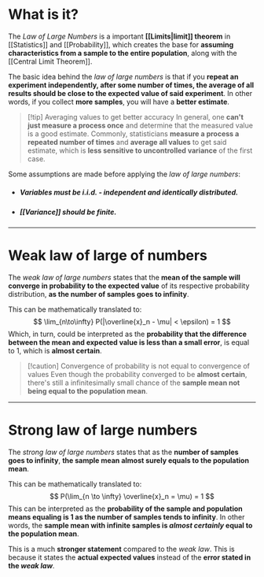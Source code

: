 # What is it?

The *Law of Large Numbers* is a important **[[Limits|limit]] theorem** in [[Statistics]] and [[Probability]], which creates the base for **assuming characteristics from a sample to the entire population**, along with the [[Central Limit Theorem]].

The basic idea behind the *law of large numbers* is that if you **repeat an experiment independently, after some number of times, the average of all results should be close to the expected value of said experiment**. In other words, if you collect **more samples**, you will have a **better estimate**.

>[!tip] Averaging values to get better accuracy
> In general, one **can't just measure a process once** and determine that the measured value is a good estimate. Commonly, statisticians **measure a process a repeated number of times** and **average all values** to get said estimate, which is **less sensitive to uncontrolled variance** of the first case.

Some assumptions are made before applying the *law of large numbers*:
 - ##### Variables must be *i.i.d.* - independent and identically distributed.
 - ##### [[Variance]] should be finite.
___
# Weak law of large of numbers

The *weak law of large numbers* states that the **mean of the sample will converge in probability to the expected value** of its respective probability distribution, **as the number of samples goes to infinity**.

This can be mathematically translated to:
$$
\lim_{n\to\infty} P(|\overline{x}_n - \mu| < \epsilon) = 1
$$
Which, in turn, could be interpreted as the **probability that the difference between the mean and expected value is less than a small error**, is equal to $1$, which is **almost certain**.

>[!caution] Convergence of probability is not equal to convergence of values
>Even though the probability converged to be **almost certain**, there's still a infinitesimally small chance of the **sample mean not being equal to the population mean**.

___
# Strong law of large numbers

The *strong law of large numbers* states that as the **number of samples goes to infinity**, **the sample mean almost surely equals to the population mean**.

This can be mathematically translated to:
$$
P(\lim_{n \to \infty} \overline{x}_n = \mu) = 1
$$This can be interpreted as the **probability of the sample and population means equaling is $1$ as the number of samples tends to infinity**. In other words, the **sample mean with infinite samples is *almost certainly* equal to the population mean**.

This is a much **stronger statement** compared to the *weak law*. This is because it states the **actual expected values** instead of the **error stated in the *weak law***.